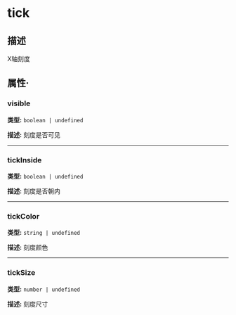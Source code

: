 # tick
## 描述
X轴刻度


## 属性·

### visible

**类型:** `boolean | undefined`

**描述:**
刻度是否可见

---

### tickInside

**类型:** `boolean | undefined`

**描述:**
刻度是否朝内

---

### tickColor

**类型:** `string | undefined`

**描述:**
刻度颜色

---

### tickSize

**类型:** `number | undefined`

**描述:**
刻度尺寸